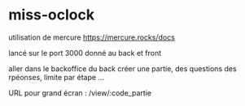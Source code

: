 # miss-oclock

utilisation de mercure https://mercure.rocks/docs

lancé sur le port 3000
donné au back et front

aller dans le backoffice du back
créer une partie, des questions des rpéonses, limite par étape ...

URL pour grand écran : /view/:code_partie
